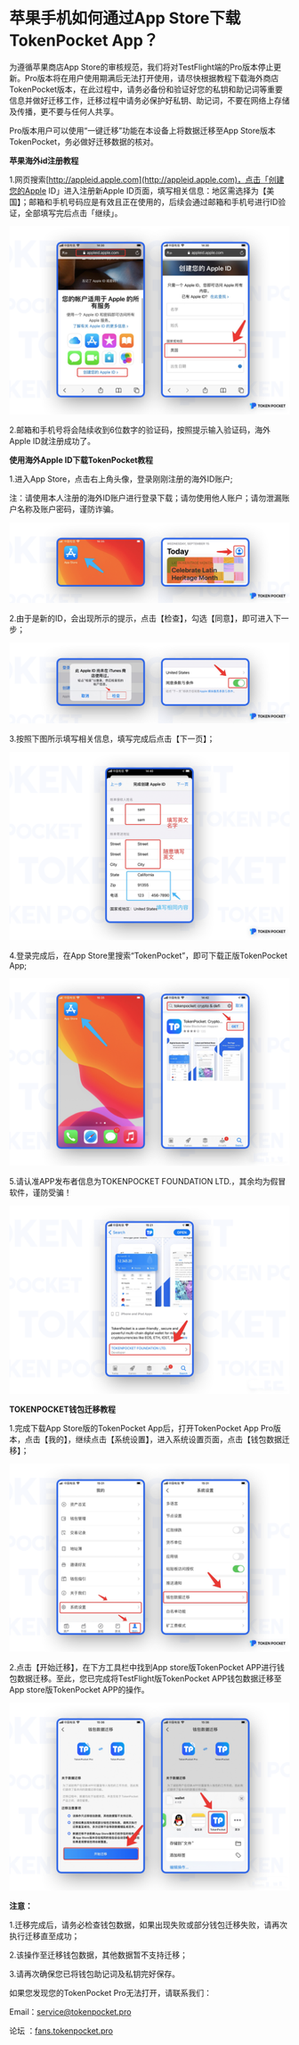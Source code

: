 # 苹果手机如何通过App Store下载TokenPocket App？

为遵循苹果商店App Store的审核规范，我们将对TestFlight端的Pro版本停止更新。Pro版本将在用户使用期满后无法打开使用，请尽快根据教程下载海外商店TokenPocket版本，在此过程中，请务必备份和验证好您的私钥和助记词等重要信息并做好迁移工作，迁移过程中请务必保护好私钥、助记词，不要在网络上存储及传播，更不要与任何人共享。

Pro版本用户可以使用“一键迁移”功能在本设备上将数据迁移至App Store版本TokenPocket，务必做好迁移数据的核对。

**苹果海外id注册教程**

1.网页搜索[http://appleid.apple.com](http://appleid.apple.com)，点击「创建您的Apple ID」进入注册新Apple ID页面，填写相关信息：地区需选择为【美国】；邮箱和手机号码应是有效且正在使用的，后续会通过邮箱和手机号进行ID验证，全部填写完后点击「继续」。

![](<../.gitbook/assets/1 (17).png>)

2.邮箱和手机号将会陆续收到6位数字的验证码，按照提示输入验证码，海外Apple ID就注册成功了。

**使用海外Apple ID下载TokenPocket教程**

1.进入App Store，点击右上角头像，登录刚刚注册的海外ID账户;

注：请使用本人注册的海外ID账户进行登录下载；请勿使用他人账户；请勿泄漏账户名称及账户密码，谨防诈骗。

![](<../.gitbook/assets/1-kao-bei- (2).png>)



2.由于是新的ID，会出现所示的提示，点击【检查】，勾选【同意】，即可进入下一步；

![](<../.gitbook/assets/1-kao-bei-2 (3).png>)

3.按照下图所示填写相关信息，填写完成后点击【下一页】；

![](<../.gitbook/assets/1-kao-bei-3 (1).png>)

4.登录完成后，在App Store里搜索“TokenPocket”，即可下载正版TokenPocket App;

![](<../.gitbook/assets/1 (23) (1).png>)

5.请认准APP发布者信息为TOKENPOCKET FOUNDATION LTD.，其余均为假冒软件，谨防受骗！

![](<../.gitbook/assets/2 (18) (1).png>)

**TOKENPOCKET钱包迁移教程**

1.完成下载App Store版的TokenPocket App后，打开TokenPocket App Pro版本，点击【我的】，继续点击【系统设置】，进入系统设置页面，点击【钱包数据迁移】；

![](<../.gitbook/assets/1-kao-bei-6 (1).png>)

2.点击【开始迁移】，在下方工具栏中找到App store版TokenPocket APP进行钱包数据迁移。至此，您已完成将TestFlight版TokenPocket APP钱包数据迁移至App store版TokenPocket APP的操作。

![](<../.gitbook/assets/3 (16) (1).png>)

**注意：**

1.迁移完成后，请务必检查钱包数据，如果出现失败或部分钱包迁移失败，请再次执行迁移直至成功；&#x20;

2.该操作至迁移钱包数据，其他数据暂不支持迁移；&#x20;

3.请再次确保您已将钱包助记词及私钥完好保存。



如果您发现您的TokenPocket Pro无法打开，请联系我们：

Email：service@tokenpocket.pro

论坛  ：[fans.tokenpocket.pro](https://fans.tokenpocket.pro)
